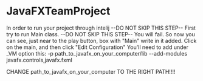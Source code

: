 # JavaFXTeamProject

In order to run your project through intelij
--DO NOT SKIP THIS STEP--   First try to run Main class. --DO NOT SKIP THIS STEP--
You will fail.
So now you can see, just near to the play button, box with "Main" write in it added.
Click on the main, and then click "Edit Configuration"
You'll need to add under _VM option this:
-p path_to_javafx_on_your_computer/lib --add-modules javafx.controls,javafx.fxml

CHANGE path_to_javafx_on_your_computer TO THE RIGHT PATH!!!!

